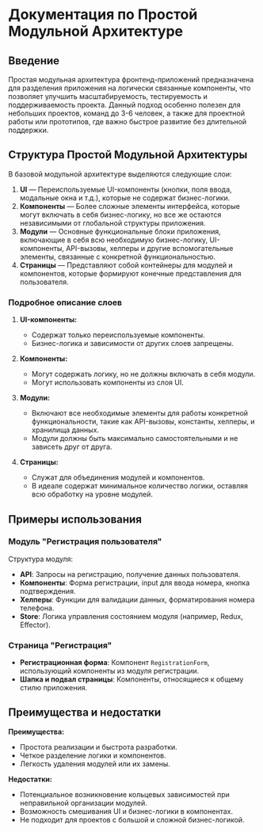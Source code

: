# Документация по Простой Модульной Архитектуре

## Введение

Простая модульная архитектура фронтенд-приложений предназначена для разделения приложения на логически связанные компоненты, что позволяет улучшить масштабируемость, тестируемость и поддерживаемость проекта. Данный подход особенно полезен для небольших проектов, команд до 3-6 человек, а также для проектной работы или прототипов, где важно быстрое развитие без длительной поддержки.

## Структура Простой Модульной Архитектуры

В базовой модульной архитектуре выделяются следующие слои:
1. **UI** — Переиспользуемые UI-компоненты (кнопки, поля ввода, модальные окна и т.д.), которые не содержат бизнес-логики.
2. **Компоненты** — Более сложные элементы интерфейса, которые могут включать в себя бизнес-логику, но все же остаются независимыми от глобальной структуры приложения.
3. **Модули** — Основные функциональные блоки приложения, включающие в себя всю необходимую бизнес-логику, UI-компоненты, API-вызовы, хелперы и другие вспомогательные элементы, связанные с конкретной функциональностью.
4. **Страницы** — Представляют собой контейнеры для модулей и компонентов, которые формируют конечные представления для пользователя.

### Подробное описание слоев

1. **UI-компоненты:**
   - Содержат только переиспользуемые компоненты.
   - Бизнес-логика и зависимости от других слоев запрещены.

2. **Компоненты:**
   - Могут содержать логику, но не должны включать в себя модули.
   - Могут использовать компоненты из слоя UI.

3. **Модули:**
   - Включают все необходимые элементы для работы конкретной функциональности, такие как API-вызовы, константы, хелперы, и хранилища данных.
   - Модули должны быть максимально самостоятельными и не зависеть друг от друга.

4. **Страницы:**
   - Служат для объединения модулей и компонентов.
   - В идеале содержат минимальное количество логики, оставляя всю обработку на уровне модулей.

## Примеры использования

### Модуль "Регистрация пользователя"

Структура модуля:
- **API**: Запросы на регистрацию, получение данных пользователя.
- **Компоненты**: Форма регистрации, input для ввода номера, кнопка подтверждения.
- **Хелперы**: Функции для валидации данных, форматирования номера телефона.
- **Store**: Логика управления состоянием модуля (например, Redux, Effector).

### Страница "Регистрация"
- **Регистрационная форма**: Компонент `RegistrationForm`, использующий компоненты из модуля регистрации.
- **Шапка и подвал страницы**: Компоненты, относящиеся к общему стилю приложения.

## Преимущества и недостатки

**Преимущества:**
- Простота реализации и быстрота разработки.
- Четкое разделение логики и компонентов.
- Легкость удаления модулей или их замены.

**Недостатки:**
- Потенциальное возникновение кольцевых зависимостей при неправильной организации модулей.
- Возможность смешивания UI и бизнес-логики в компонентах.
- Не подходит для проектов с большой и сложной бизнес-логикой.

